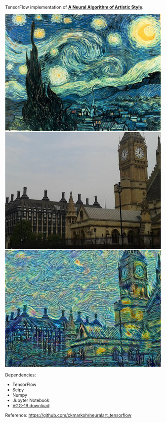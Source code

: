 TensorFlow implementation of [**A Neural Algorithm of Artistic Style**](http://arxiv.org/abs/1508.06576).

![Style](/images/painting1.jpg)
![Content](/images/raw.jpg)
![Result](/results/0800.png)



Dependencies:
* TensorFlow
* Scipy
* Numpy
* Jupyter Notebook
* [VGG-19 download](http://www.vlfeat.org/matconvnet/models/imagenet-vgg-verydeep-19.mat)

Reference: https://github.com/ckmarkoh/neuralart_tensorflow

 

